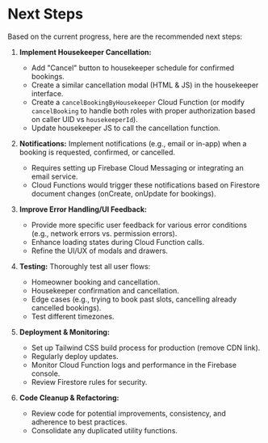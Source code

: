 # Next Steps

Based on the current progress, here are the recommended next steps:

1.  **Implement Housekeeper Cancellation:** 
    *   Add "Cancel" button to housekeeper schedule for confirmed bookings.
    *   Create a similar cancellation modal (HTML & JS) in the housekeeper interface.
    *   Create a `cancelBookingByHousekeeper` Cloud Function (or modify `cancelBooking` to handle both roles with proper authorization based on caller UID vs `housekeeperId`).
    *   Update housekeeper JS to call the cancellation function.

2.  **Notifications:** Implement notifications (e.g., email or in-app) when a booking is requested, confirmed, or cancelled.
    *   Requires setting up Firebase Cloud Messaging or integrating an email service.
    *   Cloud Functions would trigger these notifications based on Firestore document changes (onCreate, onUpdate for bookings).

3.  **Improve Error Handling/UI Feedback:** 
    *   Provide more specific user feedback for various error conditions (e.g., network errors vs. permission errors).
    *   Enhance loading states during Cloud Function calls.
    *   Refine the UI/UX of modals and drawers.

4.  **Testing:** Thoroughly test all user flows:
    *   Homeowner booking and cancellation.
    *   Housekeeper confirmation and cancellation.
    *   Edge cases (e.g., trying to book past slots, cancelling already cancelled bookings).
    *   Test different timezones.

5.  **Deployment & Monitoring:**
    *   Set up Tailwind CSS build process for production (remove CDN link).
    *   Regularly deploy updates.
    *   Monitor Cloud Function logs and performance in the Firebase console.
    *   Review Firestore rules for security.

6.  **Code Cleanup & Refactoring:**
    *   Review code for potential improvements, consistency, and adherence to best practices.
    *   Consolidate any duplicated utility functions. 
